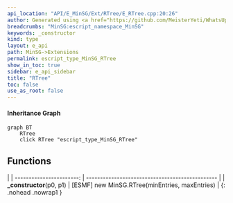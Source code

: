 ```yaml
---
api_location: "API/E_MinSG/Ext/RTree/E_RTree.cpp:20:26"
author: Generated using <a href="https://github.com/MeisterYeti/WhatsUpDoc">WhatsUpDoc</a>
breadcrumbs: "MinSG:escript_namespace_MinSG"
keywords: _constructor
kind: type
layout: e_api
path: MinSG->Extensions
permalink: escript_type_MinSG_RTree
show_in_toc: true
sidebar: e_api_sidebar
title: "RTree"
toc: false
use_as_root: false
---
```


#### Inheritance Graph

```mermaid
graph BT
	RTree
	click RTree "escript_type_MinSG_RTree"
```

## Functions

|
| -----------------------: | ----------------------------------------------- | 
| **_constructor**(p0, p1) | [ESMF] new MinSG.RTree(minEntries, maxEntries)	 | 
{: .nohead .nowrap1 }

